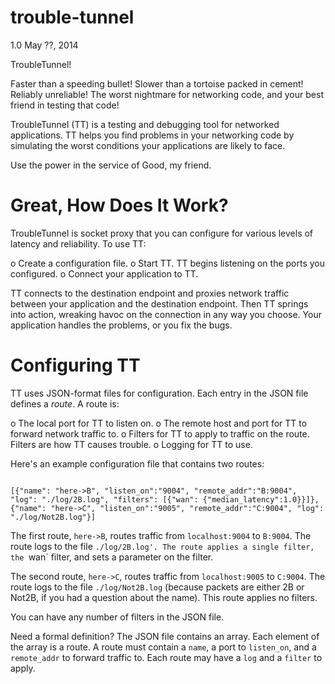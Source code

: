 trouble-tunnel
==============
1.0
May ??, 2014

TroubleTunnel! 

Faster than a speeding bullet! Slower than a tortoise packed in cement!
Reliably unreliable! The worst nightmare for networking code, and your best
friend in testing that code!

TroubleTunnel (TT) is a testing and debugging tool for networked applications.
TT helps you find problems in your networking code by simulating the worst
conditions your applications are likely to face.

Use the power in the service of Good, my friend.


Great, How Does It Work?
========================

TroubleTunnel is socket proxy that you can configure for various levels of 
latency and reliability. To use TT:

o Create a configuration file.
o Start TT. TT begins listening on the ports you configured.
o Connect your application to TT.


TT connects to the destination endpoint and proxies network traffic between your
application and the destination endpoint.  Then TT springs into action, wreaking
havoc on the connection in any way you choose. Your application handles the
problems, or you fix the bugs.

Configuring TT
==============
TT uses JSON-format files for configuration.  Each entry in the JSON file
defines a *route*. A route is:

o The local port for TT to listen on.
o The remote host and port for TT to forward network traffic to.
o Filters for TT to apply to traffic on the route. Filters are how TT causes
  trouble.
o Logging for TT to use.

Here's an example configuration file that contains two routes:

````

[{"name": "here->B", "listen_on":"9004", "remote_addr":"B:9004", "log": "./log/2B.log", "filters": [{"wan": {"median_latency":1.0}}]},
{"name": "here->C", "listen_on":"9005", "remote_addr":"C:9004", "log": "./log/Not2B.log"}]

````

The first route, `here->B`, routes traffic from `localhost:9004` to `B:9004`.
The route logs to the file `./log/2B.log'. The route applies a single filter,
the `wan` filter, and sets a parameter on the filter.

The second route, `here->C`, routes traffic from `localhost:9005` to `C:9004`.
The route logs to the file `./log/Not2B.log` (because packets are either 2B or
Not2B, if you had a question about the name). This route applies no filters.

You can have any number of filters in the JSON file.

Need a formal definition? The JSON file contains an array. Each element of the
array is a route. A route must contain a `name`, a port to `listen_on`, and a
`remote_addr` to forward traffic to. Each route may have a `log` and a `filter`
to apply.








